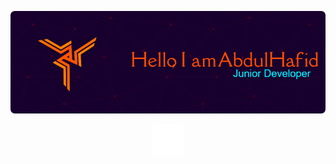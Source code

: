 <!-- ## Hello World 👋 -->
<!--
**AbdulHafid-code/AbdulHafid-code** is a ✨ _special_ ✨ repository because its `README.md` (this file) appears on your GitHub profile.

Here are some ideas to get you started:

- 🔭 I’m currently working on ...
- 🌱 I’m currently learning ...
- 👯 I’m looking to collaborate on ...
- 🤔 I’m looking for help with ...
- 💬 Ask me about ...
- 📫 How to reach me: ...
- 😄 Pronouns: ...
- ⚡ Fun fact: ...
-->

![Abdul Hafid](img/logo.png)

<div align="center">
  <img src="img/giv1.gif" alt="Abdul Hafid" width="50"/>
</div>


